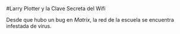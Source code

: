
#Larry Plotter y la Clave Secreta del Wifi

Desde que hubo un bug en *Matrix*, la red de la escuela se encuentra infestada de virus.
